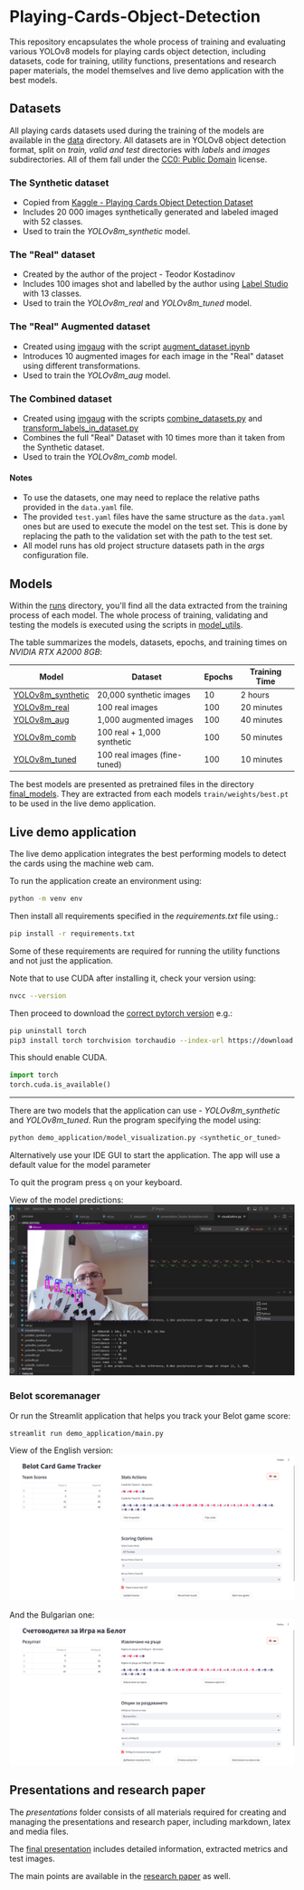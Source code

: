 # Playing-Cards-Object-Detection

This repository encapsulates the whole process of training and evaluating various YOLOv8 models for playing cards object detection, including datasets, code for training, utility functions, presentations and research paper materials, the model themselves and live demo application with the best models.

## Datasets

All playing cards datasets used during the training of the models are available in the [data](./data) directory.
All datasets are in YOLOv8 object detection format, split on *train, valid and test* directories with *labels* and *images* subdirectories.
All of them fall under the [CC0: Public Domain](https://creativecommons.org/publicdomain/zero/1.0/) license.

### The Synthetic dataset

- Copied from [Kaggle - Playing Cards Object Detection Dataset](https://www.kaggle.com/datasets/andy8744/playing-cards-object-detection-dataset)
- Includes 20 000 images synthetically generated and labeled imaged with 52 classes.
- Used to train the *YOLOv8m_synthetic* model.

### The "Real" dataset

- Created by the author of the project - Teodor Kostadinov
- Includes 100 images shot and labelled by the author using [Label Studio](https://labelstud.io/) with 13 classes.
- Used to train the *YOLOv8m_real* and *YOLOv8m_tuned* model.

### The "Real" Augmented dataset

- Created using [imgaug](https://imgaug.readthedocs.io/en/latest/) with the script [augment_dataset.ipynb](./dataset_utils/augment_dataset.ipynb) 
- Introduces 10 augmented images for each image in the "Real" dataset using different transformations.
- Used to train the *YOLOv8m_aug* model.

### The Combined dataset

- Created using [imgaug](https://imgaug.readthedocs.io/en/latest/) with the scripts [combine_datasets.py](./dataset_utils/combine_datasets.py) and [transform_labels_in_dataset.py](./dataset_utils/transform_labels_in_dateset.py)
- Combines the full "Real" Dataset with 10 times more than it taken from the Synthetic dataset.
- Used to train the *YOLOv8m_comb* model.

#### Notes

- To use the datasets, one may need to replace the relative paths provided in the `data.yaml` file.
- The provided `test.yaml` files have the same structure as the `data.yaml` ones but are used to execute the model on the test set. This is done by replacing the path to the validation set with the path to the test set.
- All model runs has old project structure datasets path in the *args* configuration file.

## Models

Within the [runs](./runs) directory, you'll find all the data extracted from the training process of each model. The whole process of training, validating and testing the models is executed using the scripts in [model_utils](./model_utils/).

The table summarizes the models, datasets, epochs, and training times on *NVIDIA RTX A2000 8GB*:

| Model                                         | Dataset                      | Epochs | Training Time |
| --------------------------------------------- | ---------------------------- | ------ | ------------- |
| [YOLOv8m_synthetic](./runs/YOLOv8m_synthetic) | 20,000 synthetic images      | 10     | 2 hours       |
| [YOLOv8m_real](./runs/YOLOv8m_real)           | 100 real images              | 100    | 20 minutes    |
| [YOLOv8m_aug](./runs/YOLOv8m_aug)             | 1,000 augmented images       | 100    | 40 minutes    |
| [YOLOv8m_comb](./runs/YOLOv8m_comb)           | 100 real + 1,000 synthetic   | 100    | 50 minutes    |
| [YOLOv8m_tuned](./runs/YOLOv8m_tuned)         | 100 real images (fine-tuned) | 100    | 10 minutes    |

The best models are presented as pretrained files in the directory [final_models](./final_models). They are extracted from each models `train/weights/best.pt` to be used in the live demo application.

## Live demo application

The live demo application integrates the best performing models to detect the cards using the machine web cam.

To run the application create an environment using:
```bash
python -m venv env
```

Then install all requirements specified in the *requirements.txt* file using.:
```bash
pip install -r requirements.txt
```

Some of these requirements are required for running the utility functions and not just the application.

Note that to use CUDA after installing it, check your version using:

```bash
nvcc --version
```

Then proceed to download the [correct pytorch version](https://pytorch.org/get-started/locally/) e.g.:

```bash
pip uninstall torch   
pip3 install torch torchvision torchaudio --index-url https://download.pytorch.org/whl/cu124
```

This should enable CUDA.

```python
import torch
torch.cuda.is_available()
```

---

There are two models that the application can use - *YOLOv8m_synthetic* and *YOLOv8m_tuned*. Run the program specifying the model using:
```bash
python demo_application/model_visualization.py <synthetic_or_tuned>
```

Alternatively use your IDE GUI to start the application. The app will use a default value for the model parameter

To quit the program press `q` on your keyboard.

View of the model predictions:
![View of the model](demo_application/media/model_visualization.png)


### Belot scoremanager

Or run the Streamlit application that helps you track your Belot game score:

```bash
streamlit run demo_application/main.py
```

View of the English version:
![Streamlit View of the English version](demo_application/media/streamlit_gui_english.png)

And the Bulgarian one:
![Streamlit View of the Bulgarian version](demo_application/media/streamlit_gui_bulgarian.png)

## Presentations and research paper

The *presentations* folder consists of all materials required for creating and managing the presentations and research paper, including markdown, latex and media files.

The [final presentation](./presentations/presentation_final/presentation.pdf) includes detailed information, extracted metrics and test images. 

The main points are available in the [research paper](./presentations/research_paper/playing_cards_object_detection_yolov8.pdf) as well.